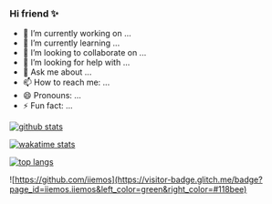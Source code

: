 ### Hi friend ✨

- 🔭 I’m currently working on ...
- 🌱 I’m currently learning ...
- 👯 I’m looking to collaborate on ...
- 🤔 I’m looking for help with ...
- 💬 Ask me about ...
- 📫 How to reach me: ...
- 😄 Pronouns: ...
- ⚡ Fun fact: ...



[![github stats](https://github-readme-stats.vercel.app/api?username=iiemos&show_icons=true)](https://github.com/iiemos)

[![wakatime stats](https://github-readme-stats.vercel.app/api/wakatime?username=iiemos&layout=compact)](https://github.com/iiemos)

[![top langs](https://github-readme-stats.vercel.app/api/top-langs/?username=iiemos&layout=compact)](https://github.com/iiemos)


![https://github.com/iiemos](https://visitor-badge.glitch.me/badge?page_id=iiemos.iiemos&left_color=green&right_color=#118bee)


